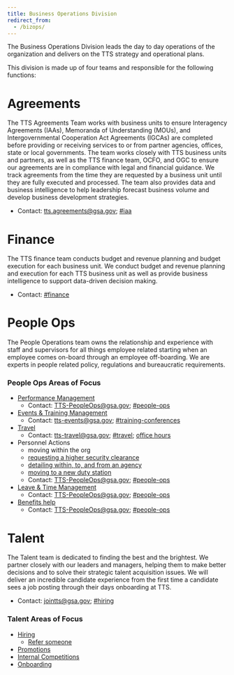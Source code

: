 ```yaml
---
title: Business Operations Division
redirect_from:
  - /bizops/
---
```


The Business Operations Division leads the day to day operations of the organization and delivers on the TTS strategy and
operational plans.

This division is made up of four teams and responsible for the following functions:

# Agreements

The TTS Agreements Team works with business units to ensure Interagency Agreements (IAAs), Memoranda of
Understanding (MOUs), and Intergovernmental Cooperation Act Agreements (IGCAs) are completed before providing or receiving
services to or from partner agencies, offices, state or local governments. The team works closely with TTS business units and
partners, as well as the TTS finance team, OCFO, and OGC to ensure our agreements are in compliance with legal and financial
guidance. We track agreements from the time they are requested by a business unit until they are fully executed and processed. The team also provides data and business intelligence to help leadership forecast business volume and develop business development strategies.

- Contact: tts.agreements@gsa.gov; [#iaa](https://gsa-tts.slack.com/messages/iaa)

# Finance

The TTS finance team conducts budget and revenue planning and budget execution for each business unit. We conduct budget and revenue planning and execution for each TTS business unit as well as provide business intelligence to support data-driven decision making.

- Contact: [#finance](https://gsa-tts.slack.com/messages/finance)

# People Ops

The People Operations team owns the relationship and experience with staff and supervisors for all things
employee related starting when an employee comes on-board through an employee off-boarding. We are experts in people related
policy, regulations and bureaucratic requirements.

### People Ops Areas of Focus

- [Performance Management]({{site.baseurl}}/performance-management/)
  - Contact: TTS-PeopleOps@gsa.gov; [#people-ops](https://gsa-tts.slack.com/messages/people-ops)
- [Events & Training Management]({{site.baseurl}}/conferences-events-training/)
  - Contact: tts-events@gsa.gov; [#training-conferences](https://gsa-tts.slack.com/messages/training-conferences)
- [Travel]({{site.baseurl}}/travel-guide-table-of-contents/)
  - Contact: tts-travel@gsa.gov; [#travel](https://gsa-tts.slack.com/messages/travel); [office hours](https://sites.google.com/a/gsa.gov/tts-office-hours/)
- Personnel Actions
  - moving within the org
  - [requesting a higher security clearance]({{site.baseurl}}/top-secret/)
  - [detailing within, to, and from an agency]({{site.baseurl}}/assignee-detail/)
  - [moving to a new duty station]({{site.baseurl}}/moving/)
  - Contact: TTS-PeopleOps@gsa.gov; [#people-ops](https://gsa-tts.slack.com/messages/people-ops)
- [Leave & Time Management]({{site.baseurl}}/leave/)
  - Contact: TTS-PeopleOps@gsa.gov; [#people-ops](https://gsa-tts.slack.com/messages/people-ops)
- [Benefits help]({{site.baseurl}}/benefits/)
  - Contact: TTS-PeopleOps@gsa.gov; [#people-ops](https://gsa-tts.slack.com/messages/people-ops)

# Talent

The Talent team is dedicated to finding the best and the brightest. We partner closely with our leaders and
managers, helping them to make better decisions and to solve their strategic talent acquisition issues. We will deliver an
incredible candidate experience from the first time a candidate sees a job posting through their days onboarding at TTS.

- Contact: jointts@gsa.gov; [#hiring](https://gsa-tts.slack.com/messages/hiring)

### Talent Areas of Focus

- [Hiring]({{site.baseurl}}/hiring/)
  - [Refer someone]({{site.baseurl}}/talent/#referring-a-person)
- [Promotions]({{site.baseurl}}/promotions/)
- [Internal Competitions]({{site.baseurl}}/ttsjobs/)
- [Onboarding]({{site.baseurl}}/tts-classes/)
